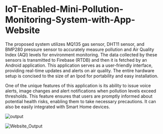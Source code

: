 # IoT-Enabled-Mini-Pollution-Monitoring-System-with-App-Website
The proposed system utilizes MQ135 gas sensor, DHT11 sensor, and BMP280 pressure sensor to accurately measure pollution and Air Quality Index (AQI) levels for environment monitoring. The data collected by these sensors is transmitted to Firebase (RTDB) and then it is fetched by an Android application. This application serves as a user-friendly interface, providing real-time updates and alerts on air quality. The entire hardware setup is concised to the size of an Ipod for portability and easy installation.

One of the unique features of this application is its ability to issue voice alerts, image changes and alert notifications when pollution levels exceed thresholds. This feature ensures that users are promptly informed about potential health risks, enabling them to take necessary precautions. It can also be easily integrated with Smart Home devices.
				         
![output](https://github.com/pratz222/IoT-Enabled-Mini-Pollution-Monitoring-System-with-App-Website/assets/53640877/e3eeefc8-c3c3-4fe3-961b-9ff5d99b9d34)

![Website_Output](https://github.com/pratz222/IoT-Enabled-Mini-Pollution-Monitoring-System-with-App-Website/assets/53640877/ac822dac-370c-45c3-bf62-abaa2ba6e657)

